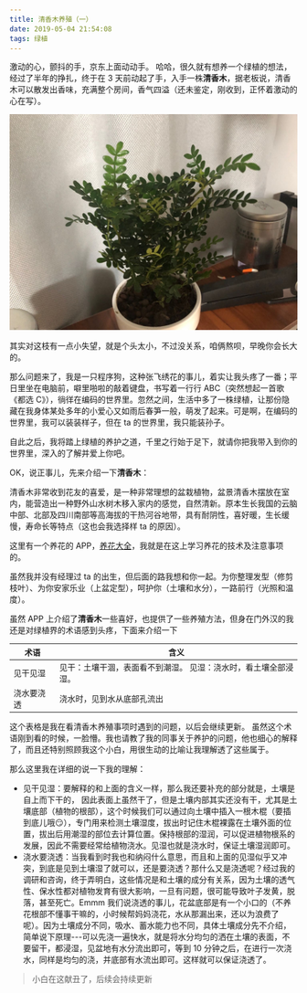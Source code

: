 ```yaml
---
title: 清香木养殖（一）
date: 2019-05-04 21:54:08
tags: 绿植
---
```



激动的心，颤抖的手，京东上面动动手。
哈哈，很久就有想养一个绿植的想法，经过了半年的挣扎，终于在 3 天前动起了手，入手一株**清香木**，据老板说，清香木可以散发出香味，充满整个房间，香气四溢（还未鉴定，刚收到，正怀着激动的心在写）。

![清香木](https://raw.githubusercontent.com/boywithsmalleyes/static_file/master/images/WechatIMG68.jpeg)

其实对这枝有一点小失望，就是个头太小，不过没关系，咱俩熬呗，早晚你会长大的。

那么问题来了，我是一只程序狗，这种张飞绣花的事儿，着实让我头疼了一番；平日里坐在电脑前，噼里啪啦的敲着键盘，书写着一行行 ABC（突然想起一首歌《都选 C》），徜徉在编码的世界里。忽然之间，生活中多了一株绿植，让那份隐藏在我身体某处多年的小爱心又如雨后春笋一般，萌发了起来。可是啊，在编码的世界里，我可以装装样子，但在 ta 的世界里，我只能装孙子。

自此之后，我将踏上绿植的养护之道，千里之行始于足下，就请你把我带入到你的世界里，深入的了解并爱上你吧。

OK，说正事儿，先来介绍一下**清香木**：

清香木非常收到花友的喜爱，是一种非常理想的盆栽植物，盆景清香木摆放在室内，能营造出一种野外山水树木移入家内的感觉，自然清新。原本生长我国的云脑中部、北部及四川南部等高海拔的干热河谷地带，具有耐阴性，喜好暖，生长缓慢，寿命长等特点（这也会我选择样 ta 的原因）。

这里有一个养花的 APP，[养花大全](https://itunes.apple.com/cn/app/%E5%85%BB%E8%8A%B1%E5%A4%A7%E5%85%A8-%E5%85%BB%E8%8A%B1%E4%BA%BA%E7%9A%84%E5%9C%88%E5%AD%90/id1245612230?mt=8)，我就是在这上学习养花的技术及注意事项的。

虽然我并没有经理过 ta 的出生，但后面的路我想和你一起。为你整理发型（修剪枝叶）、为你安家乐业（上盆定型），呵护你（土壤和水分），一路前行（光照和温度）。

虽然 APP 上介绍了**清香木**一些喜好，也提供了一些养殖方法，但身在门外汉的我还是对绿植界的术语感到头疼，下面来介绍一下

| 术语 | 含义  |
| --- | --- |
| 见干见湿 | 见干：土壤干涸，表面看不到潮湿。 见湿：浇水时，看土壤全部浸湿。 |
| 浇水要浇透 | 浇水时，见到水从底部孔流出 |

这个表格是我在看清香木养殖事项时遇到的问题，以后会继续更新。
虽然这个术语刚到看的时候，一脸懵。我也请教了我的同事关于养护的问题，他也细心的解释了，而且还特别照顾我这个小白，用很生动的比喻让我理解透了这些属于。


那么这里我在详细的说一下我的理解：

* 见干见湿：要解释的和上面的含义一样，那么我还要补充的部分就是，土壤是自上而下干的， 因此表面上虽然干了，但是土壤内部其实还没有干，尤其是土壤底部（植物的根部），这个时候我们可以通过向土壤中插入一根木棍（要插到底儿哦😏），专门用来检测土壤湿度，拔出时记住木棍裸露在土壤外面的位置，拔出后用潮湿的部位去计算位置。保持根部的湿润，可以促进植物根系的发展，因此不需要经常给植物浇水。见湿也就是浇水时，保证土壤湿润即可。
* 浇水要浇透：当我看到时我也和纳闷什么意思，而且和上面的见湿似乎又冲突，到底是见到土壤湿了就可以，还是要浇透？那什么又是浇透呢？经过我的调研和咨询，终于弄明白，这些情况是和土壤的成分有关系，因为土壤的透气性、保水性都对植物发育有很大影响，一旦有问题，很可能导致叶子发黄，脱落，甚至死亡。Emmm  我们说浇透的事儿，花盆底部是有一个小口的（不养花根部不懂事干嘛的，小时候帮妈妈浇花，水从那漏出来，还以为浪费了呢）。因为土壤成分不同，吸水、蓄水能力也不同，具体土壤成分先不介绍，简单说下原理---可以先浇一遍快水，就是将水分均匀的洒在土壤的表面，不要留干，都浸湿，见盆地有水分流出即可，等到 10 分钟之后，在进行一次浇水，同样是均匀的浇，并底部有水流出即可。这样就可以保证浇透了。

> 小白在这献丑了，后续会持续更新

